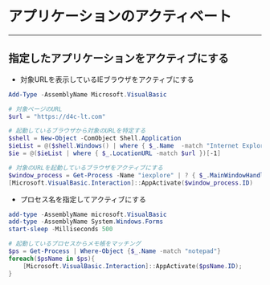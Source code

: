 # アプリケーションのアクティベート  

***
## 指定したアプリケーションをアクティブにする  

* 対象URLを表示しているIEブラウザをアクティブにする
```PowerShell
Add-Type -AssemblyName Microsoft.VisualBasic

# 対象ページのURL
$url = "https://d4c-lt.com"

# 起動しているブラウザから対象のURLを特定する
$shell = New-Object -ComObject Shell.Application
$ieList = @($shell.Windows() | where { $_.Name  -match "Internet Explorer" })
$ie = @($ieList | where { $_.LocationURL -match $url })[-1]

# 対象のURLを起動しているブラウザをアクティブにする
$window_process = Get-Process -Name "iexplore" | ? { $_.MainWindowHandle -eq $ie.HWND }
[Microsoft.VisualBasic.Interaction]::AppActivate($window_process.ID)
```

* プロセス名を指定してアクティブにする
```PowerShell
add-type -AssemblyName microsoft.VisualBasic
add-type -AssemblyName System.Windows.Forms
start-sleep -Milliseconds 500

# 起動しているプロセスからメモ帳をマッチング
$ps = Get-Process | Where-Object {$_.Name -match "notepad"}
foreach($psName in $ps){
    [Microsoft.VisualBasic.Interaction]::AppActivate($psName.ID);
}
```
